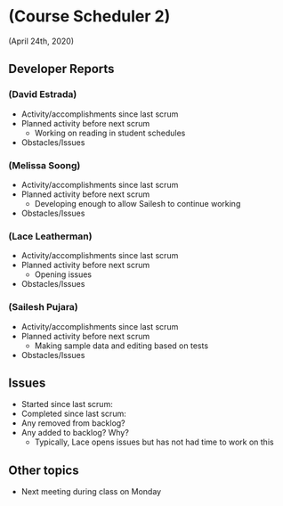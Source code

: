 #   (Course Scheduler 2)

(April 24th, 2020)

##  Developer Reports

###  (David Estrada)

-   Activity/accomplishments since last scrum
-   Planned activity before next scrum
    -   Working on reading in student schedules
-   Obstacles/Issues

###  (Melissa Soong)

-   Activity/accomplishments since last scrum
-   Planned activity before next scrum
    -   Developing enough to allow Sailesh to continue working
-   Obstacles/Issues

###  (Lace Leatherman)

-   Activity/accomplishments since last scrum
-   Planned activity before next scrum
    -   Opening issues
-   Obstacles/Issues

###  (Sailesh Pujara)

-   Activity/accomplishments since last scrum
-   Planned activity before next scrum
    -   Making sample data and editing based on tests
-   Obstacles/Issues

##  Issues

-   Started since last scrum:
-   Completed since last scrum:
-   Any removed from backlog?
-   Any added to backlog? Why?
    -   Typically, Lace opens issues but has not had time to work on this


##  Other topics

-   Next meeting during class on Monday
